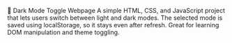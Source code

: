 🌙 Dark Mode Toggle Webpage
A simple HTML, CSS, and JavaScript project that lets users switch between light and dark modes. The selected mode is saved using localStorage, so it stays even after refresh. Great for learning DOM manipulation and theme toggling.
